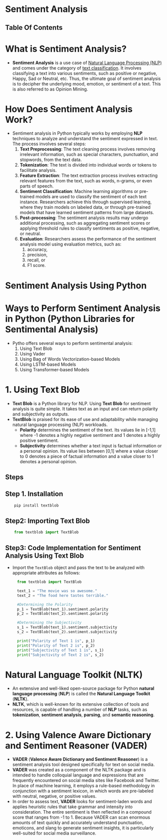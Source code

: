 # Sentiment Analysis

## Table Of Contents

# What is Sentiment Analysis?

- **Sentiment Analysis** is a use case of [Natural Language Processing (NLP)]() and comes under the category of [text classification](). It involves classifying a text into various sentiments, such as positive or negative, Happy, Sad or Neutral, etc. Thus, the ultimate goal of sentiment analysis is to decipher the underlying mood, emotion, or sentiment of a text. This is also referred to as Opinion Mining.

# How Does Sentiment Analysis Work?

- Sentiment analysis in Python typically works by employing **NLP** techniques to analyze and understand the sentiment expressed in text. The process involves several steps:
  1. **Text Preprocessing**: The text cleaning process involves removing irrelevant information, such as special characters, punctuation, and stopwords, from the text data.
  2. **Tokenization**: The text is divided into individual words or tokens to facilitate analysis.
  3. **Feature Extraction**: The text extraction process involves extracting relevant features from the text, such as words, n-grams, or even parts of speech.
  4. **Sentiment Classification**: Machine learning algorithms or pre-trained models are used to classify the sentiment of each text instance. Researchers achieve this through supervised learning, where they train models on labeled data, or through pre-trained models that have learned sentiment patterns from large datasets.
  5. **Post-processing**: The sentiment analysis results may undergo additional processing, such as aggregating sentiment scores or applying threshold rules to classify sentiments as positive, negative, or neutral.
  6. **Evaluation**: Researchers assess the performance of the sentiment analysis model using evaluation metrics, such as:
     1. accuracy,
     2. precision,
     3. recall, or
     4. F1 score.

# Sentiment Analysis Using Python

# Ways to Perform Sentiment Analysis in Python (Python Libraries for Sentimental Analysis)

- Pytho offers several ways to perform sentimental analysis:
  1. Using Text Blob
  2. Using Vader
  3. Using Bag of Words Vectorization-based Models
  4. Using LSTM-based Models
  5. Using Transformer-based Models

# 1. Using Text Blob

- **Text Blob** is a Python library for NLP. Using **Text Blob** for sentiment analysis is quite simple. It takes text as an input and can return polarity and subjectivity as outputs.
- **TextBlob** is praised for its ease of use and adaptability while managing natural language processing (NLP) workloads.
  - **Polarity** determines the sentiment of the text. Its values lie in [-1,1] where -1 denotes a highly negative sentiment and 1 denotes a highly positive sentiment.
  - **Subjectivity** determines whether a text input is factual information or a personal opinion. Its value lies between [0,1] where a value closer to 0 denotes a piece of factual information and a value closer to 1 denotes a personal opinion.

## Steps

## Step 1. Installation

```sh
    pip install textblob
```

## Step2: Importing Text Blob

```py
    from textblob import TextBlob
```

## Step3: Code Implementation for Sentiment Analysis Using Text Blob

- Import the `TextBlob` object and pass the text to be analyzed with appropriate attributes as follows:

  ```py
    from textblob import TextBlob

    text_1 = "The movie was so awesome."
    text_2 = "The food here tastes terrible."

    #Determining the Polarity
    p_1 = TextBlob(text_1).sentiment.polarity
    p_2 = TextBlob(text_2).sentiment.polarity

    #Determining the Subjectivity
    s_1 = TextBlob(text_1).sentiment.subjectivity
    s_2 = TextBlob(text_2).sentiment.subjectivity

    print("Polarity of Text 1 is", p_1)
    print("Polarity of Text 2 is", p_2)
    print("Subjectivity of Text 1 is", s_1)
    print("Subjectivity of Text 2 is", s_2)
  ```

# Natural Language Toolkit (NLTK)

- An extensive and well-liked open-source package for Python **natural language processing** (**NLP**) is called the **Natural Language Toolkit** (**NLTK**).
- **NLTK**, which is well-known for its extensive collection of tools and resources, is capable of handling a number of **NLP** tasks, such as **tokenization**, **sentiment analysis**, **parsing**, and **semantic reasoning**.

# 2. Using Valence Aware Dictionary and Sentiment Reasoner (VADER)

- **VADER** (**Valence Aware Dictionary and Sentiment Reasoner**) is a sentiment analysis tool designed specifically for text on social media.
- **VADER** was created as a component of the NLTK package and is intended to handle colloquial language and expressions that are frequently encountered on social media sites like Facebook and Twitter. In place of machine learning, it employs a rule-based methodology in conjunction with a sentiment lexicon, in which words are pre-labeled with neutral, negative, or positive values.
- In order to assess text, **VADER** looks for sentiment-laden words and applies heuristic rules that take grammar and intensity into consideration. The entire sentiment is then reflected in a compound score that ranges from -1 to 1. Because VADER can scan enormous amounts of text quickly and accurately understand punctuation, emoticons, and slang to generate sentiment insights, it is particularly well-suited for social media surveillance.

